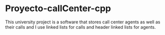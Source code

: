 # Proyecto-callCenter-cpp
This university project is a software that stores call center agents as well as their calls and I
use linked lists for calls and header linked lists for agents.
